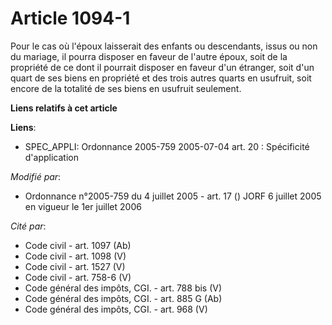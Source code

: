 # Article 1094-1

Pour le cas où l'époux laisserait des enfants ou descendants, issus ou non du mariage, il pourra disposer en faveur de
l'autre époux, soit de la propriété de ce dont il pourrait disposer en faveur d'un étranger, soit d'un quart de ses biens en
propriété et des trois autres quarts en usufruit, soit encore de la totalité de ses biens en usufruit seulement.

**Liens relatifs à cet article**

**Liens**:

  - SPEC_APPLI: Ordonnance 2005-759 2005-07-04 art. 20 : Spécificité d'application

_Modifié par_:

  - Ordonnance n°2005-759 du 4 juillet 2005 - art. 17 () JORF 6 juillet 2005 en vigueur le 1er juillet 2006

_Cité par_:

  - Code civil - art. 1097 (Ab)
  - Code civil - art. 1098 (V)
  - Code civil - art. 1527 (V)
  - Code civil - art. 758-6 (V)
  - Code général des impôts, CGI. - art. 788 bis (V)
  - Code général des impôts, CGI. - art. 885 G (Ab)
  - Code général des impôts, CGI. - art. 968 (V)
